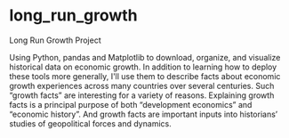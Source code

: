 # long_run_growth
Long Run Growth Project

Using Python, pandas and Matplotlib to download, organize, and visualize historical data on economic growth.
In addition to learning how to deploy these tools more generally, I'll use them to describe facts about economic growth experiences across many countries over several centuries.
Such “growth facts” are interesting for a variety of reasons.
Explaining growth facts is a principal purpose of both “development economics” and “economic history”.
And growth facts are important inputs into historians’ studies of geopolitical forces and dynamics.
